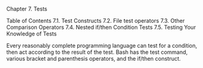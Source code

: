 Chapter 7. Tests

Table of Contents
7.1. Test Constructs
7.2. File test operators
7.3. Other Comparison Operators
7.4. Nested if/then Condition Tests
7.5. Testing Your Knowledge of Tests

Every reasonably complete programming language can test for a condition, then act according to the result of the test. Bash has the test command, various bracket and parenthesis operators, and the if/then construct.
